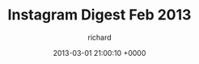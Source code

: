 ---
blog: richard
date: 2013-03-01 21:00:10 +0000
title: "Instagram Digest Feb 2013"
author: richard
permalink: /photography/instagram/feb-13/
---
